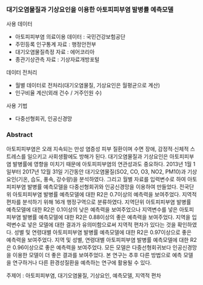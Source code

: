 ### 대기오염물질과 기상요인을 이용한 아토피피부염 발병률 예측모델

사용 데이터
- 아토피피부염 의료이용 데이터 : 국민건강보험공단
- 주민등록 인구통계 자료 : 행정안전부
- 대기오염물질측정 자료 : 에어코리아
- 종관기상관측 자료 : 기상자료개방포털

데이터 전처리
- 월별 데이터로 전처리(대기오염물질, 기상요인은 월평균으로 계산)
- 인구비율 계산(외래 건수 / 거주인원 수)

사용 기법
- 다중선형회귀, 인공신경망

### Abstract

아토피피부염은 오래 지속되는 만성 염증성 피부 질환이며 수면 장애, 감정적∙신체적 스트레스를 일으키고 사회생활에도 방해가 된다. 대기오염물질과 기상요인은 아토피피부염 발병률에 영향을 미치기 때문에 아토피피부염의 연관성과도 중요하다. 2013년 1월 1일부터 2017년 12월 31일 기간동안 대기오염물질(SO2, CO, O3, NO2, PM10)과 기상요인(기온, 습도, 풍속, 강수량)을 분석하였다. 그리고 월별 자료를 입력변수로 하여 아토피피부염 발병률 예측모델을 다중선형회귀와 인공신경망을 이용하여 만들었다. 전국단위 아토피피부염 발병률 예측모델에 대한 R2은 0.7이상의 예측력을 보여주었다. 지역적 편차를 분석하기 위해 16개 행정구역으로 분류하였다. 지역단위 아토피피부염 발병률 예측모델에 대한 R2은 0.1이상의 낮은 예측력을 보여주었으나 지역변수를 넣은 아토피피부염 발병률 예측모델에 대한 R2은 0.88이상의 좋은 예측력을 보여주었다. 지역을 입력변수로 넣은 모델에 대한 결과가 유의미함으로써 지역적 편차가 있다는 것을 확인하였다. 성별 및 연령대별 아토피피부염 발병률 예측모델에 대한 R2은 0.97이상으로 좋은 예측력을 보여주었다. 지역 및 성별, 연령대별 아토피피부염 발병률 예측모델에 대한 R2은 0.96이상으로 좋은 예측력을 보여주었다. 모든 모델은 다중선형회귀보다 인공신경망을 이용한 모델이 더 좋은 결과를 보여주었다. 본 연구는 추후 다른 방법으로 예측 모델을 연구하거나 다른 환경성질환을 예측하는 연구에 활용될 수 있다.

주제어 : 아토피피부염, 대기오염물질, 기상요인, 예측모델, 지역적 편차
